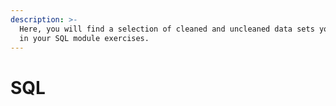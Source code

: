 ```yaml
---
description: >-
  Here, you will find a selection of cleaned and uncleaned data sets you can use
  in your SQL module exercises.
---
```


# SQL

